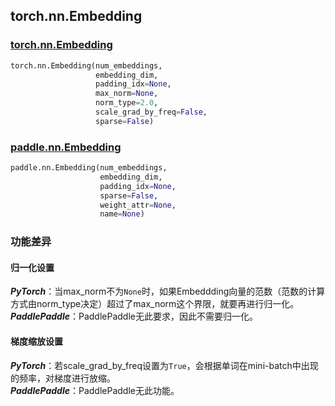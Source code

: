 ## torch.nn.Embedding
### [torch.nn.Embedding](https://pytorch.org/docs/stable/generated/torch.nn.Embedding.html?highlight=embedding#torch.nn.Embedding)
```python
torch.nn.Embedding(num_embeddings,
                   embedding_dim,
                   padding_idx=None,
                   max_norm=None,
                   norm_type=2.0,
                   scale_grad_by_freq=False,
                   sparse=False)
```
### [paddle.nn.Embedding](https://www.paddlepaddle.org.cn/documentation/docs/zh/api/paddle/nn/Embedding_cn.html#embedding)
```python
paddle.nn.Embedding(num_embeddings,
                    embedding_dim,
                    padding_idx=None,
                    sparse=False,
                    weight_attr=None,
                    name=None)
```

### 功能差异
#### 归一化设置
***PyTorch***：当max_norm不为`None`时，如果Embeddding向量的范数（范数的计算方式由norm_type决定）超过了max_norm这个界限，就要再进行归一化。  
***PaddlePaddle***：PaddlePaddle无此要求，因此不需要归一化。

#### 梯度缩放设置
***PyTorch***：若scale_grad_by_freq设置为`True`，会根据单词在mini-batch中出现的频率，对梯度进行放缩。  
***PaddlePaddle***：PaddlePaddle无此功能。
